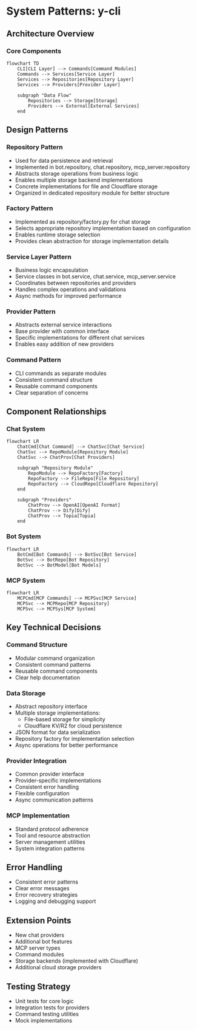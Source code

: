 # System Patterns: y-cli

## Architecture Overview

### Core Components
```mermaid
flowchart TD
    CLI[CLI Layer] --> Commands[Command Modules]
    Commands --> Services[Service Layer]
    Services --> Repositories[Repository Layer]
    Services --> Providers[Provider Layer]
    
    subgraph "Data Flow"
        Repositories --> Storage[Storage]
        Providers --> External[External Services]
    end
```

## Design Patterns

### Repository Pattern
- Used for data persistence and retrieval
- Implemented in bot.repository, chat.repository, mcp_server.repository
- Abstracts storage operations from business logic
- Enables multiple storage backend implementations
- Concrete implementations for file and Cloudflare storage
- Organized in dedicated repository module for better structure

### Factory Pattern
- Implemented as repository/factory.py for chat storage
- Selects appropriate repository implementation based on configuration
- Enables runtime storage selection
- Provides clean abstraction for storage implementation details

### Service Layer Pattern
- Business logic encapsulation
- Service classes in bot.service, chat.service, mcp_server.service
- Coordinates between repositories and providers
- Handles complex operations and validations
- Async methods for improved performance

### Provider Pattern
- Abstracts external service interactions
- Base provider with common interface
- Specific implementations for different chat services
- Enables easy addition of new providers

### Command Pattern
- CLI commands as separate modules
- Consistent command structure
- Reusable command components
- Clear separation of concerns

## Component Relationships

### Chat System
```mermaid
flowchart LR
    ChatCmd[Chat Command] --> ChatSvc[Chat Service]
    ChatSvc --> RepoModule[Repository Module]
    ChatSvc --> ChatProv[Chat Providers]
    
    subgraph "Repository Module"
        RepoModule --> RepoFactory[Factory]
        RepoFactory --> FileRepo[File Repository]
        RepoFactory --> CloudRepo[Cloudflare Repository]
    end
    
    subgraph "Providers"
        ChatProv --> OpenAI[OpenAI Format]
        ChatProv --> Dify[Dify]
        ChatProv --> Topia[Topia]
    end
```

### Bot System
```mermaid
flowchart LR
    BotCmd[Bot Commands] --> BotSvc[Bot Service]
    BotSvc --> BotRepo[Bot Repository]
    BotSvc --> BotModel[Bot Models]
```

### MCP System
```mermaid
flowchart LR
    MCPCmd[MCP Commands] --> MCPSvc[MCP Service]
    MCPSvc --> MCPRepo[MCP Repository]
    MCPSvc --> MCPSys[MCP System]
```

## Key Technical Decisions

### Command Structure
- Modular command organization
- Consistent command patterns
- Reusable command components
- Clear help documentation

### Data Storage
- Abstract repository interface
- Multiple storage implementations:
  - File-based storage for simplicity
  - Cloudflare KV/R2 for cloud persistence
- JSON format for data serialization
- Repository factory for implementation selection
- Async operations for better performance

### Provider Integration
- Common provider interface
- Provider-specific implementations
- Consistent error handling
- Flexible configuration
- Async communication patterns

### MCP Implementation
- Standard protocol adherence
- Tool and resource abstraction
- Server management utilities
- System integration patterns

## Error Handling
- Consistent error patterns
- Clear error messages
- Error recovery strategies
- Logging and debugging support

## Extension Points
- New chat providers
- Additional bot features
- MCP server types
- Command modules
- Storage backends (implemented with Cloudflare)
- Additional cloud storage providers

## Testing Strategy
- Unit tests for core logic
- Integration tests for providers
- Command testing utilities
- Mock implementations
